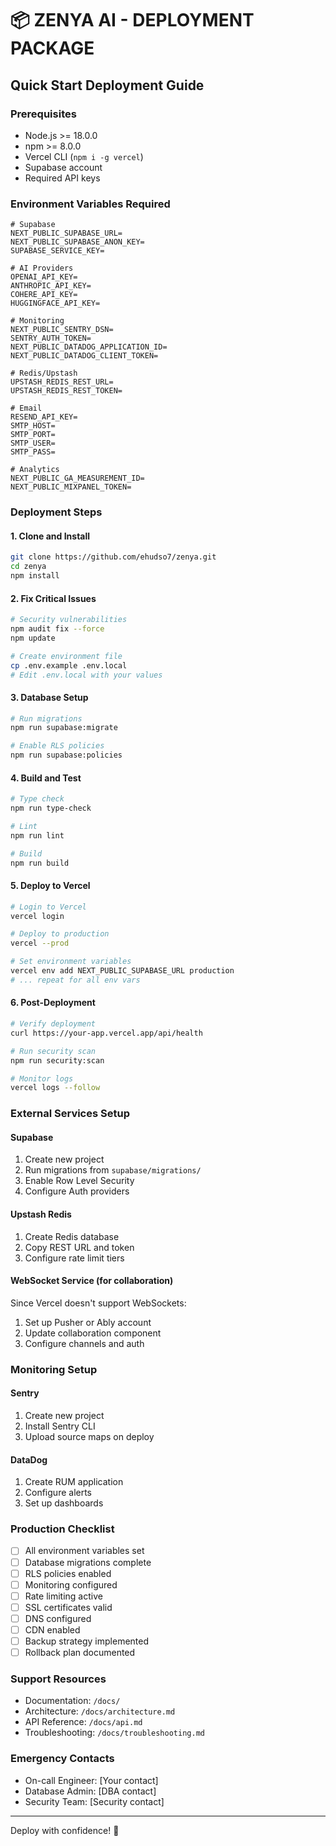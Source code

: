 # 📦 ZENYA AI - DEPLOYMENT PACKAGE

## Quick Start Deployment Guide

### Prerequisites
- Node.js >= 18.0.0
- npm >= 8.0.0
- Vercel CLI (`npm i -g vercel`)
- Supabase account
- Required API keys

### Environment Variables Required
```env
# Supabase
NEXT_PUBLIC_SUPABASE_URL=
NEXT_PUBLIC_SUPABASE_ANON_KEY=
SUPABASE_SERVICE_KEY=

# AI Providers
OPENAI_API_KEY=
ANTHROPIC_API_KEY=
COHERE_API_KEY=
HUGGINGFACE_API_KEY=

# Monitoring
NEXT_PUBLIC_SENTRY_DSN=
SENTRY_AUTH_TOKEN=
NEXT_PUBLIC_DATADOG_APPLICATION_ID=
NEXT_PUBLIC_DATADOG_CLIENT_TOKEN=

# Redis/Upstash
UPSTASH_REDIS_REST_URL=
UPSTASH_REDIS_REST_TOKEN=

# Email
RESEND_API_KEY=
SMTP_HOST=
SMTP_PORT=
SMTP_USER=
SMTP_PASS=

# Analytics
NEXT_PUBLIC_GA_MEASUREMENT_ID=
NEXT_PUBLIC_MIXPANEL_TOKEN=
```

### Deployment Steps

#### 1. Clone and Install
```bash
git clone https://github.com/ehudso7/zenya.git
cd zenya
npm install
```

#### 2. Fix Critical Issues
```bash
# Security vulnerabilities
npm audit fix --force
npm update

# Create environment file
cp .env.example .env.local
# Edit .env.local with your values
```

#### 3. Database Setup
```bash
# Run migrations
npm run supabase:migrate

# Enable RLS policies
npm run supabase:policies
```

#### 4. Build and Test
```bash
# Type check
npm run type-check

# Lint
npm run lint

# Build
npm run build
```

#### 5. Deploy to Vercel
```bash
# Login to Vercel
vercel login

# Deploy to production
vercel --prod

# Set environment variables
vercel env add NEXT_PUBLIC_SUPABASE_URL production
# ... repeat for all env vars
```

#### 6. Post-Deployment
```bash
# Verify deployment
curl https://your-app.vercel.app/api/health

# Run security scan
npm run security:scan

# Monitor logs
vercel logs --follow
```

### External Services Setup

#### Supabase
1. Create new project
2. Run migrations from `supabase/migrations/`
3. Enable Row Level Security
4. Configure Auth providers

#### Upstash Redis
1. Create Redis database
2. Copy REST URL and token
3. Configure rate limit tiers

#### WebSocket Service (for collaboration)
Since Vercel doesn't support WebSockets:
1. Set up Pusher or Ably account
2. Update collaboration component
3. Configure channels and auth

### Monitoring Setup

#### Sentry
1. Create new project
2. Install Sentry CLI
3. Upload source maps on deploy

#### DataDog
1. Create RUM application
2. Configure alerts
3. Set up dashboards

### Production Checklist
- [ ] All environment variables set
- [ ] Database migrations complete
- [ ] RLS policies enabled
- [ ] Monitoring configured
- [ ] Rate limiting active
- [ ] SSL certificates valid
- [ ] DNS configured
- [ ] CDN enabled
- [ ] Backup strategy implemented
- [ ] Rollback plan documented

### Support Resources
- Documentation: `/docs/`
- Architecture: `/docs/architecture.md`
- API Reference: `/docs/api.md`
- Troubleshooting: `/docs/troubleshooting.md`

### Emergency Contacts
- On-call Engineer: [Your contact]
- Database Admin: [DBA contact]
- Security Team: [Security contact]

---

Deploy with confidence! 🚀